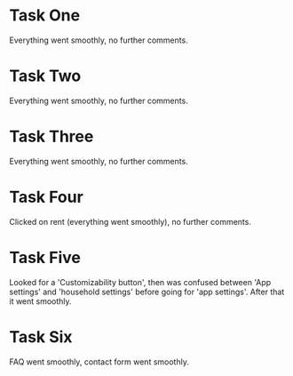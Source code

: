 # Task One
Everything went smoothly, no further comments.

# Task Two
Everything went smoothly, no further comments.

# Task Three
Everything went smoothly, no further comments.

# Task Four
Clicked on rent (everything went smoothly), no further comments.

# Task Five
Looked for a 'Customizability button', then was confused between 'App settings' and 'household settings' before going for 'app settings'. After that it went smoothly.

# Task Six
FAQ went smoothly, contact form went smoothly.
